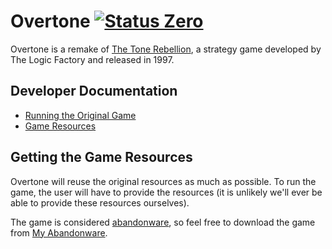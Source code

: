 Overtone [![Status Zero][status-zero]][andivionian-status-classifier]
========
Overtone is a remake of [The Tone Rebellion][wikipedia.the-tone-rebellion], a
strategy game developed by The Logic Factory and released in 1997.

Developer Documentation
-----------------------
- [Running the Original Game][docs.running-original]
- [Game Resources][docs.resources]

Getting the Game Resources
--------------------------
Overtone will reuse the original resources as much as possible. To run the game,
the user will have to provide the resources (it is unlikely we'll ever be able
to provide these resources ourselves).

The game is considered [abandonware][wikipedia.abandonware], so feel free to
download the game from [My Abandonware][myabandonware.the-tone-rebellion].

[andivionian-status-classifier]: https://github.com/ForNeVeR/andivionian-status-classifier#status-zero-
[docs.resources]: docs/resources.md
[docs.running-original]: docs/running-original.md
[myabandonware.the-tone-rebellion]: https://www.myabandonware.com/game/the-tone-rebellion-cjc
[status-zero]: https://img.shields.io/badge/status-zero-lightgrey.svg
[wikipedia.abandonware]: https://en.wikipedia.org/wiki/Abandonware
[wikipedia.the-tone-rebellion]: https://en.wikipedia.org/wiki/The_Tone_Rebellion
